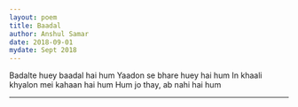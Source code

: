 ```yaml
---
layout: poem
title: Baadal
author: Anshul Samar
date: 2018-09-01
mydate: Sept 2018
---
```


Badalte huey baadal hai hum
Yaadon se bhare huey hai hum
In khaali khyalon mei kahaan hai hum
Hum jo thay, ab nahi hai hum

---

